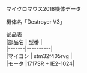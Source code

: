 マイクロマウス2018機体データ  

機体名「Destroyer V3」  

部品表  
|部品名   | 型番 |  
|-------|----------|  
|マイコン | stm32f405rvg |  
|モータ   |1717SR + IE2-1024|  
